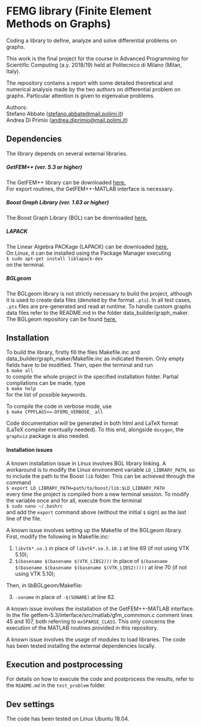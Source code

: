 # FEMG library (Finite Element Methods on Graphs)
Coding a library to define, analyze and solve differential problems on graphs.

This work is the final project for the course in Advanced Programming for Scientific Computing (a.y. 2018/19) held at Politecnico di Milano (Milan, Italy).

The repository contains a report with some detailed theoretical and numerical analysis made by the two authors on differential problem on graphs. Particular attention is given to eigenvalue problems.

Authors:  
Stefano Abbate (stefano.abbate@mail.polimi.it)  
Andrea Di Primio (andrea.diprimio@mail.polimi.it)

## Dependencies
The library depends on several external libraries.
##### **GetFEM++ (ver. 5.3 or higher)**
The GetFEM++ library can be downloaded [here.](http://getfem.org/download.html "GetFEM++ download page")  
For export routines, the GetFEM++\-MATLAB interface is necessary.

##### **Boost Graph Library (ver. 1.63 or higher)**
The Boost Graph Library (BGL) can be downloaded [here.](https://www.boost.org/doc/libs/1_63_0/libs/graph/doc/index.html "BGL download page")

##### **LAPACK**
The Linear Algebra PACKage (LAPACK) can be downloaded [here.]( http://www.netlib.org/lapack/#_software "LAPACK download page")  
On Linux, it can be installed using the Package Manager executing  
`$ sudo apt-get install liblapack-dev`  
on the terminal.  

##### **BGLgeom**
The BGLgeom library is not strictly necessary to build the project, although it is used to create data files (denoted by the format `.pts`). In all test cases, `.pts` files are pre-generated and read at runtime. To handle custom graphs data files refer to the README.md in the folder data_builder/graph_maker.
The BGLgeom repository can be found [here.](https://github.com/lformaggia/Pacs_BGLgeom_Ilaria_Mattia "BGLgeom repository")

## Installation
To build the library, firstly fill the files Makefile.inc and data_builder/graph_maker/Makefile.inc as indicated therein. Only empty fields have to be modified. Then, open the terminal and run  
`$ make all`  
to compile the whole project in the specified installation folder. Partial compilations can be made, type   
`$ make help`  
for the list of possible keywords.

To compile the code in verbose mode, use  
`$ make CPPFLAGS+=-DFEMG_VERBOSE_ all` 

Code documentation will be generated in both html and LaTeX format (LaTeX compiler eventually needed). To this end, alongside `doxygen`, the `graphviz` package is also needed.

#### Installation issues
A known installation issue in Linux involves BGL library linking. A workaround is to modify the Linux environment variable `LD_LIBRARY_PATH`, so to include the path to the Boost `lib` folder. This can be achieved through the command  
`$ export LD_LIBRARY_PATH=path/to/boost/lib:$LD_LIBRARY_PATH`  
every time the project is compiled from a new terminal session. To modify the variable once and for all, execute from the terminal  
`$ sudo nano ~/.bashrc`  
and add the `export` command above (without the initial `$` sign) as the last line of the file.

A known issue involves setting up the Makefile of the BGLgeom library. First, modify the following in Makefile.inc:
1. `libvtk*.so.1` in place of `libvtk*.so.5.10.1` at line 69 (if not using VTK 5.10);
2. `$(basename $(basename $(VTK_LIBS2)))` in place of `$(basename $(basename $(basename $(basename $(VTK_LIBS2)))))` at line 70 (if not using VTK 5.10);

Then, in libBGLgeom/Makefile:

3. `-soname` in place of `-$(SONAME)` at line 62.

A known issue involves the installation of the GetFEM++-MATLAB interface. In the file getfem-5.3/interface/src/matlab/gfm_commmon.c comment lines 45 and 107, both referring to `mxSPARSE_CLASS`. This only concerns the execution of the MATLAB routines provided in this repository. 

A known issue involves the usage of modules to load libraries. The code has been tested installing the external dependencies locally.
## Execution and postprocessing
For details on how to execute the code and postprocess the results, refer to the `README.md` in the `test_problem` folder.

## Dev settings
The code has been tested on Linux Ubuntu 18.04. 


